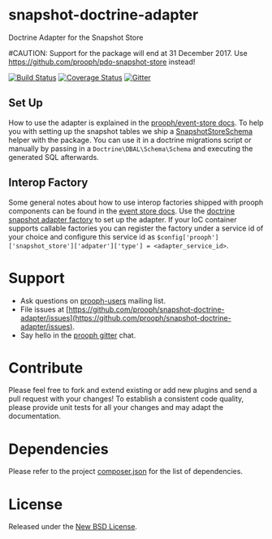 # snapshot-doctrine-adapter

Doctrine Adapter for the Snapshot Store

#CAUTION: Support for the package will end at 31 December 2017. Use https://github.com/prooph/pdo-snapshot-store instead!

[![Build Status](https://travis-ci.org/prooph/snapshot-doctrine-adapter.svg?branch=master)](https://travis-ci.org/prooph/snapshot-doctrine-adapter)
[![Coverage Status](https://coveralls.io/repos/prooph/snapshot-doctrine-adapter/badge.svg?branch=master&service=github)](https://coveralls.io/github/prooph/snapshot-doctrine-adapter?branch=master)
[![Gitter](https://badges.gitter.im/Join%20Chat.svg)](https://gitter.im/prooph/improoph)

## Set Up

How to use the adapter is explained in the [prooph/event-store docs](https://github.com/prooph/event-store/blob/master/docs/snapshots.md). To help you with setting up the snapshot tables we ship a [SnapshotStoreSchema](src/Schema/SnapshotStoreSchema.php) helper with the package. You can use it in a doctrine migrations script or manually by passing in a `Doctrine\DBAL\Schema\Schema` and executing the generated SQL afterwards.

## Interop Factory

Some general notes about how to use interop factories shipped with prooph components can be found in the [event store docs](https://github.com/prooph/event-store/blob/master/docs/interop_factories.md).
Use the [doctrine snapshot adapter factory](src/Container/DoctrineSnapshotAdapterFactory.php) to set up the adapter. If your IoC container supports callable factories
you can register the factory under a service id of your choice and configure this service id as `$config['prooph']['snapshot_store']['adpater']['type'] = <adapter_service_id>`.

# Support

- Ask questions on [prooph-users](https://groups.google.com/forum/?hl=de#!forum/prooph) mailing list.
- File issues at [https://github.com/prooph/snapshot-doctrine-adapter/issues](https://github.com/prooph/snapshot-doctrine-adapter/issues).
- Say hello in the [prooph gitter](https://gitter.im/prooph/improoph) chat.

# Contribute

Please feel free to fork and extend existing or add new plugins and send a pull request with your changes!
To establish a consistent code quality, please provide unit tests for all your changes and may adapt the documentation.

# Dependencies

Please refer to the project [composer.json](composer.json) for the list of dependencies.

# License

Released under the [New BSD License](LICENSE).
